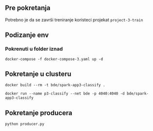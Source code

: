 ## Pre pokretanja
Potrebno je da se završi treniranje koristeci projekat `project-3-train`

## Podizanje env
### Pokrenuti u folder iznad
`docker-compose -f docker-compose-3.yaml up -d`

## Pokretanje u clusteru
`docker build --rm -t bde/spark-app3-classify .`

`docker run --name p3-classify --net bde -p 4040:4040 -d bde/spark-app3-classify`

## Pokretanje producera
`python producer.py`
